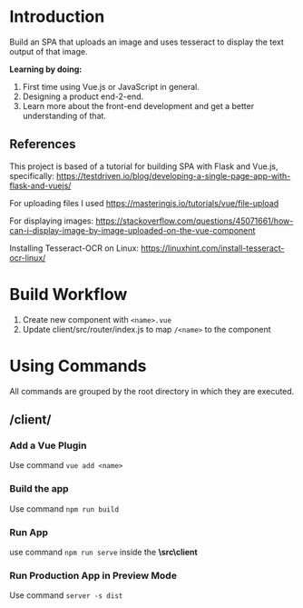 # Introduction
Build an SPA that uploads an image and uses tesseract to display the text output of that image.

**Learning by doing:**
1. First time using Vue.js or JavaScript in general.
2. Designing a product end-2-end.
3. Learn more about the front-end development and get a better understanding of that.

## References
This project is based of a tutorial for building SPA with Flask and Vue.js, specifically: https://testdriven.io/blog/developing-a-single-page-app-with-flask-and-vuejs/ 

For uploading files I used https://masteringjs.io/tutorials/vue/file-upload 

For displaying images: https://stackoverflow.com/questions/45071661/how-can-i-display-image-by-image-uploaded-on-the-vue-component 

Installing Tesseract-OCR on Linux: https://linuxhint.com/install-tesseract-ocr-linux/ 

# Build Workflow

1. Create new component with `<name>.vue`
2. Update client/src/router/index.js to map `/<name>` to the <name> component

# Using Commands
All commands are grouped by the root directory in which they are executed.

## /client/
### Add a Vue Plugin
Use command `vue add <name>`

### Build the app
Use command `npm run build`

### Run App
use command `npm run serve` inside the **\src\client**

### Run Production App in Preview Mode
Use command `server -s dist`